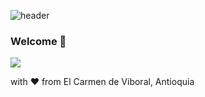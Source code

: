 ![header](https://capsule-render.vercel.app/api?type=egg&height=250&color=gradient&text=jairojhon&section=footer&reversal=false)
### Welcome 👋
![](https://komarev.com/ghpvc/?username=jairojhon)

with ❤ from El Carmen de Viboral, Antioquia
<!--
**jairojhon/jairojhon** is a ✨ _special_ ✨ repository because its `README.md` (this file) appears on your GitHub profile.

Here are some ideas to get you started:

- 🔭 I’m currently working on ...
- 🌱 I’m currently learning ...
- 👯 I’m looking to collaborate on ...
- 🤔 I’m looking for help with ...
- 💬 Ask me about ...
- 📫 How to reach me: ...
- 😄 Pronouns: ...
- ⚡ Fun fact: ...
-->
